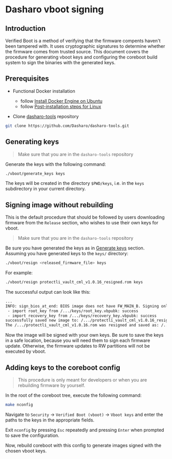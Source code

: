 # Dasharo vboot signing

## Introduction

Verified Boot is a method of verifying that the firmware compents haven't been
tampered with. It uses cryptographic signatures to determine whether the
firmware comes from trusted source. This document covers the procedure for
generating vboot keys and configuring the coreboot build system to sign the
binaries with the generated keys.

## Prerequisites

* Functional Docker installation
    - follow [Install Docker Engine on Ubuntu](https://docs.docker.com/engine/install/ubuntu/)
    - follow [Post-installation steps for Linux](https://docs.docker.com/engine/install/linux-postinstall/)

* Clone [dasharo-tools](https://github.com/Dasharo/dasharo-tools) repository

```bash
git clone https://github.com/Dasharo/dasharo-tools.git
```

## Generating keys

> Make sure that you are in the `dasharo-tools` repository

Generate the keys with the following command:

```bash
./vboot/generate_keys keys
```

The keys will be created in the directory `$PWD/keys`, i.e. in the `keys`
subdirectory in your current directory.

## Signing image without rebuilding

This is the default procedure that should be followed by users downloading
firmware from the `Release` section, who wishes to use their own keys for
vboot.

> Make sure that you are in the `dasharo-tools` repository

Be sure you have generated the keys as in [Generate keys](#generating-keys)
section. Assuming you have generated keys to the `keys/` directory:

```bash
./vboot/resign <released_firmware_file> keys
```

For example:

```bash
./vboot/resign protectli_vault_cml_v1.0.16_resigned.rom keys
```

The successful output can look like this:

```txt
...
INFO: sign_bios_at_end: BIOS image does not have FW_MAIN_B. Signing only FW_MAIN_A
 - import root_key from /.../keys/root_key.vbpubk: success
 - import recovery_key from /.../keys/recovery_key.vbpubk: success
successfully saved new image to: /.../protectli_vault_cml_v1.0.16_resigned.rom
The /.../protectli_vault_cml_v1.0.16.rom was resigned and saved as: /.../protectli_vault_cml_v1.0.16_resigned.rom
```

Now the image will be signed with your own keys. Be sure to save the keys in a
safe location, because you will need them to sign each firmware update.
Otherwise, the firmware updates to RW partitions will not be executed by vboot.

## Adding keys to the coreboot config

> This procedure is only meant for developers or when you are rebuilding
> firmware by yourself.

In the root of the coreboot tree, execute the following command:

```bash
make nconfig
```

Navigate to `Security` -> `Verified Boot (vboot)` -> `Vboot keys` and enter the
paths to the keys in the appropriate fields.

Exit `nconfig` by pressing `Esc` repeatedly and pressing `Enter` when prompted
to save the configuration.

Now, rebuild coreboot with this config to generate images signed with the chosen
vboot keys.
